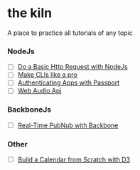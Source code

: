 # the kiln
A place to practice all tutorials of any topic

### NodeJs
- [ ] [Do a Basic Http Request with NodeJs](http://davidwalsh.name/nodejs-http-request)
- [ ] [Make CLIs like a pro](http://www.mrdrozdov.com/protip/2014/11/12/make-clis-like-a-pro-using-nodejs-and-npm/)
- [ ] [Authenticating Apps with Passport](http://code.tutsplus.com/tutorials/authenticating-nodejs-applications-with-passport--cms-21619)
- [ ] [Web Audio Api](http://www.willvillanueva.com/the-web-audio-api-from-nodeexpress-to-your-browser/)

### BackboneJs
- [ ] [Real-Time PubNub with Backbone](http://backbonetutorials.com/real-time-backbone-with-pubnub/)

### Other
- [ ] [Build a Calendar from Scratch with D3](https://egghead.io/lessons/d3-build-a-calendar-from-scratch-in-7-minutes-with-d3)
